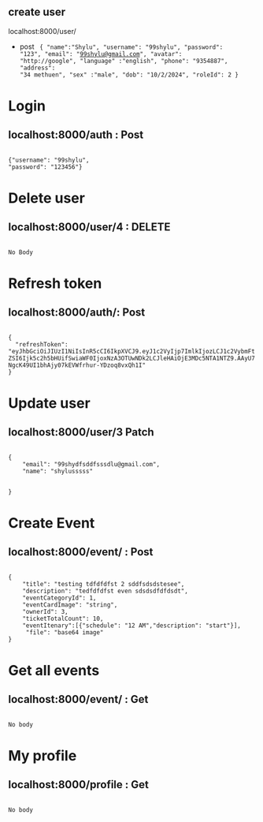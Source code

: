 ## create user

localhost:8000/user/

- post
  <code>
  {
  "name":"Shylu",
  "username": "99shylu",
  "password": "123",
  "email": "99shylu@gmail.com",
  "avatar": "http://google",
  "language" :"english",
  "phone": "9354887",
  "address": "34 methuen",
  "sex" :"male",
  "dob": "10/2/2024",
  "roleId": 2
  }
  </code>

# Login

## localhost:8000/auth : Post

<code>
{"username": "99shylu",
"password": "123456"}
</code>

# Delete user

## localhost:8000/user/4 : DELETE

<code>
No Body
</code>

# Refresh token

## localhost:8000/auth/: Post

<code>
{
  "refreshToken": "eyJhbGciOiJIUzI1NiIsInR5cCI6IkpXVCJ9.eyJ1c2VyIjp7ImlkIjozLCJ1c2VybmFtZSI6Ijk5c2h5bHUifSwiaWF0IjoxNzA3OTUwNDk2LCJleHAiOjE3MDc5NTA1NTZ9.AAyU7NgcK49UI1bhAjy07kEVWfrhur-YDzoq8vxQh1I"
}
</code>

# Update user

## localhost:8000/user/3 Patch

<code>
{
    "email": "99shydfsddfsssdlu@gmail.com",
    "name": "shylusssss"

}
</code>

# Create Event

## localhost:8000/event/ : Post

<code>
{
    "title": "testing tdfdfdfst 2 sddfsdsdstesee",
    "description": "tedfdfdfst even sdsdsdfdfdsdt",
    "eventCategoryId": 1,
    "eventCardImage": "string",
    "ownerId": 3,
    "ticketTotalCount": 10,
    "eventItenary":[{"schedule": "12 AM","description": "start"}],
     "file": "base64 image"
}
</code>

# Get all events

## localhost:8000/event/ : Get

<code>
No body
</code>

# My profile

## localhost:8000/profile : Get

<code>
No body
</code>
